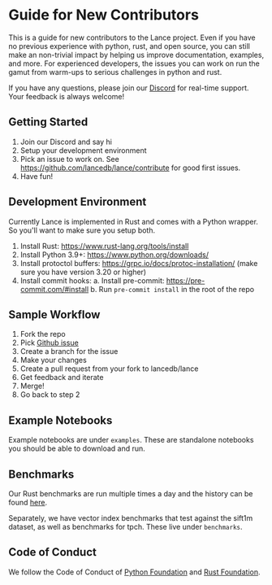 # Guide for New Contributors

This is a guide for new contributors to the Lance project.
Even if you have no previous experience with python, rust, and open source, you can still make an non-trivial
impact by helping us improve documentation, examples, and more.
For experienced developers, the issues you can work on run the gamut from warm-ups to serious challenges in python and rust.

If you have any questions, please join our [Discord](https://discord.gg/zMM32dvNtd) for real-time support. Your feedback is always welcome!

## Getting Started

1. Join our Discord and say hi
2. Setup your development environment
3. Pick an issue to work on. See https://github.com/lancedb/lance/contribute for good first issues.
4. Have fun!

## Development Environment

Currently Lance is implemented in Rust and comes with a Python wrapper. So you'll want to make sure you setup both.

1. Install Rust: https://www.rust-lang.org/tools/install
2. Install Python 3.9+: https://www.python.org/downloads/
3. Install protoctol buffers: https://grpc.io/docs/protoc-installation/ (make sure you have version 3.20 or higher)
4. Install commit hooks:
    a. Install pre-commit: https://pre-commit.com/#install
    b. Run `pre-commit install` in the root of the repo

## Sample Workflow

1. Fork the repo
2. Pick [Github issue](https://github.com/lancedb/lance/issues)
3. Create a branch for the issue
4. Make your changes
5. Create a pull request from your fork to lancedb/lance
6. Get feedback and iterate
7. Merge!
8. Go back to step 2

## Example Notebooks

Example notebooks are under `examples`. 
These are standalone notebooks you should be able to download and run.

## Benchmarks

Our Rust benchmarks are run multiple times a day and the history can be found [here](https://github.com/lancedb/lance-benchmark-results).

Separately, we have vector index benchmarks that test against the sift1m dataset, as well as benchmarks for tpch.
These live under `benchmarks`.

## Code of Conduct

We follow the Code of Conduct of [Python Foundation](https://www.python.org/psf/conduct/) and 
[Rust Foundation](https://www.rust-lang.org/policies/code-of-conduct). 